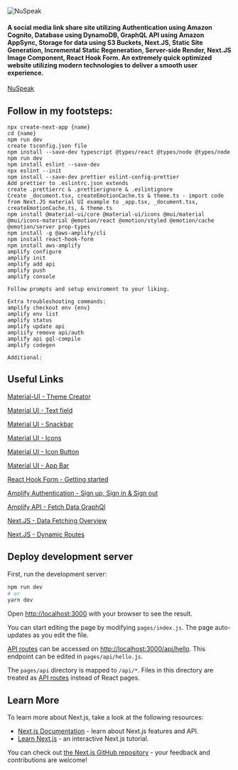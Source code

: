 ![NuSpeak](https://user-images.githubusercontent.com/42597732/179468432-8d500b20-401c-4f73-9f38-ffaae0ce5f54.png)

#### A social media link share site utilizing Authentication using Amazon Cognito, Database using DynamoDB, GraphQL API using Amazon AppSync, Storage for data using S3 Buckets, Next.JS, Static Site Generation, Incremental Static Regeneration, Server-side Render, Next.JS Image Component, React Hook Form. An extremely quick optimized website utilizing modern technologies to deliver a smooth user experience.

[NuSpeak](LocalHost:3000)

## Follow in my footsteps:

```
npx create-next-app {name}
cd {name}
npm run dev
create tsconfig.json file
npm install --save-dev typescript @types/react @types/node @types/node
npm run dev
npm install eslint --save-dev
npx eslint --init
npm install --save-dev prettier eslint-config-prettier
Add prettier to .eslintrc.json extends
create .prettierrc & .prettierignore & .eslintignore
Create _document.tsx, createEmotionCache.ts & theme.ts - import code from Next.JS material UI example to _app.tsx, _document.tsx, createEmotionCache.ts, & theme.ts
npm install @material-ui/core @material-ui/icons @mui/material @mui/icons-material @emotion/react @emotion/styled @emotion/cache @emotion/server prop-types
npm install -g @aws-amplify/cli
npm install react-hook-form
npm install aws-amplify
amplify configure
amplify init
amplify add api
amplify push
amplify console

Follow prompts and setup enviroment to your liking.

Extra troubleshooting commands:
amplify checkout env {env}
amplify env list
amplify status
amplify update api
ampliify remove api/auth
amplify api gql-compile
amplify codegen

Additional:

```

## Useful Links

[Material-UI - Theme Creator](https://bareynol.github.io/mui-theme-creator/)  
  
[Material UI - Text field](https://mui.com/material-ui/react-text-field/)  
  
[Material UI - Snackbar](https://mui.com/material-ui/react-snackbar/)  
  
[Material UI - Icons](https://mui.com/material-ui/material-icons/)  
  
[Material UI - Icon Button](https://mui.com/material-ui/react-button/#icon-button)  
  
[Material UI - App Bar](https://mui.com/material-ui/react-app-bar/)  
  
[React Hook Form - Getting started](https://react-hook-form.com/get-started)  
  
[Amplify Authentication - Sign up, Sign in & Sign out](https://docs.amplify.aws/lib/auth/emailpassword/q/platform/js/)  
  
[Amplify API - Fetch Data GraphQl](https://docs.amplify.aws/lib/graphqlapi/query-data/q/platform/js/)  
  
[Next.JS - Data Fetching Overview](https://nextjs.org/docs/basic-features/data-fetching/overview)  
  
[Next.JS - Dynamic Routes](https://nextjs.org/docs/routing/dynamic-routes)  

## Deploy development server

First, run the development server:

```bash
npm run dev
# or
yarn dev
```

Open [http://localhost:3000](http://localhost:3000) with your browser to see the result.

You can start editing the page by modifying `pages/index.js`. The page auto-updates as you edit the file.

[API routes](https://nextjs.org/docs/api-routes/introduction) can be accessed on [http://localhost:3000/api/hello](http://localhost:3000/api/hello). This endpoint can be edited in `pages/api/hello.js`.

The `pages/api` directory is mapped to `/api/*`. Files in this directory are treated as [API routes](https://nextjs.org/docs/api-routes/introduction) instead of React pages.

## Learn More

To learn more about Next.js, take a look at the following resources:

-   [Next.js Documentation](https://nextjs.org/docs) - learn about Next.js features and API.
-   [Learn Next.js](https://nextjs.org/learn) - an interactive Next.js tutorial.

You can check out [the Next.js GitHub repository](https://github.com/vercel/next.js/) - your feedback and contributions are welcome!
